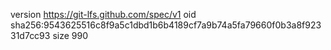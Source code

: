 version https://git-lfs.github.com/spec/v1
oid sha256:9543625516c8f9a5c1dbd1b6b4189cf7a9b74a5fa79660f0b3a8f92331d7cc93
size 990
